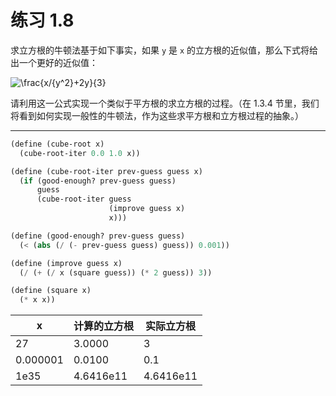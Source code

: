 # 练习 1.8

求立方根的牛顿法基于如下事实，如果 `y` 是 `x` 的立方根的近似值，那么下式将给出一个更好的近似值：

![\frac{x/{y^2}+2y}{3}](https://render.githubusercontent.com/render/math?math=%5Cfrac%7Bx%2F%7By%5E2%7D%2B2y%7D%7B3%7D)

请利用这一公式实现一个类似于平方根的求立方根的过程。（在 1.3.4 节里，我们将看到如何实现一般性的牛顿法，作为这些求平方根和立方根过程的抽象。）

---

```Scheme
(define (cube-root x)
  (cube-root-iter 0.0 1.0 x))

(define (cube-root-iter prev-guess guess x)
  (if (good-enough? prev-guess guess)
      guess
      (cube-root-iter guess
                      (improve guess x)
                      x)))

(define (good-enough? prev-guess guess)
  (< (abs (/ (- prev-guess guess) guess)) 0.001))

(define (improve guess x)
  (/ (+ (/ x (square guess)) (* 2 guess)) 3))

(define (square x)
  (* x x))
```

| x        | 计算的立方根 | 实际立方根 |
| -------- | ------------ | ---------- |
| 27       | 3.0000       | 3          |
| 0.000001 | 0.0100       | 0.1        |
| 1e35     | 4.6416e11    | 4.6416e11  |
